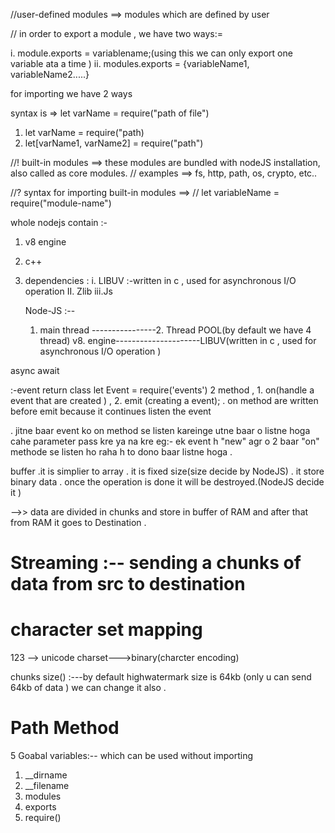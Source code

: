 //user-defined modules ==> modules which are defined by user

// in order to export a module , we have two ways:=

i. module.exports = variablename;(using this we can only export one variable ata a time )
ii. modules.exports = {variableName1, variableName2.....}

for importing we have 2 ways

syntax is => let varName = require("path of file")

1. let varName = require("path)
2. let[varName1, varName2] = require("path")

//! built-in modules ==> these modules are bundled with nodeJS installation, also called as core modules.
// examples ==> fs, http, path, os, crypto, etc..

//? syntax for importing built-in modules ==>
// let variableName = require("module-name")

whole nodejs contain :-

1. v8 engine
2. c++
3. dependencies :
   i. LIBUV :-written in c , used for asynchronous I/O operation
   II. Zlib
   iii.Js

   Node-JS :--

   1. main thread ----------------2. Thread POOL(by default we have 4 thread)
      v8. engine---------------------LIBUV(written in c , used for asynchronous I/O operation )

async await

:-event return class
let Event = require('events')
2 method , 1. on(handle a event that are created ) , 2. emit (creating a event);
. on method are written before emit because it continues listen the event

. jitne baar event ko on method se listen kareinge utne baar o listne hoga cahe parameter pass kre ya na kre
eg:- ek event h "new" agr o 2 baar "on" methode se listen ho raha h to dono baar listne hoga .

<!-- # Buffer and Streams -->

buffer<d8u30o20i0>
.it is simplier to array
. it is fixed size(size decide by NodeJS)
. it store binary data
. once the operation is done it will be destroyed.(NodeJS decide it )

-->> data are divided in chunks and store in buffer of RAM and after that from RAM it goes to Destination .

# Streaming :-- sending a chunks of data from src to destination

# character set mapping

123 --> unicode charset--->binary(charcter encoding)

chunks size() :---by default highwatermark size is 64kb (only u can send 64kb of data ) we can change it also .

# Path Method

5 Goabal variables:-- which can be used without importing

1. \_\_dirname
2. \_\_filename
3. modules
4. exports
5. require()
